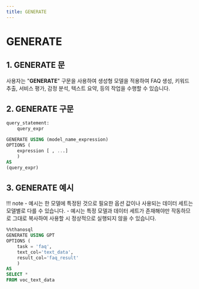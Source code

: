 ```yaml
---
title: GENERATE
---
```


# __GENERATE__

## __1. GENERATE 문__

사용자는 "__GENERATE__" 구문을 사용하여 생성형 모델을 적용하여 FAQ 생성, 키워드 추출, 서비스 평가, 감정 분석, 텍스트 요약, 등의 작업을 수행할 수 있습니다.

## __2. GENERATE 구문__

```sql
query_statement:
    query_expr

GENERATE USING (model_name_expression)
OPTIONS (
    expression [ , ...]
    )
AS
(query_expr)
```

## __3. GENERATE 예시__

!!! note
    - 예시는 한 모델에 특정된 것으로 필요한 옵션 값이나 사용되는 데이터 세트는 모델별로 다를 수 있습니다.
    - 예시는 특정 모델과 데이터 세트가 존재해야만 작동하므로 그대로 복사하여 사용할 시 정상적으로 실행되지 않을 수 있습니다.

```sql
%%thanosql
GENERATE USING GPT
OPTIONS (
    task = 'faq', 
    text_col='text_data',
    result_col='faq_result'
    )
AS
SELECT *
FROM voc_text_data
```